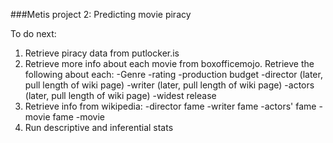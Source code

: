 ###Metis project 2: Predicting movie piracy

To do next:
1. Retrieve piracy data from putlocker.is
2. Retrieve more info about each movie from boxofficemojo. Retrieve the following about each:
 -Genre
 -rating
 -production budget
 -director (later, pull length of wiki page)
 -writer (later, pull length of wiki page)
 -actors (later, pull length of wiki page)
 -widest release
3. Retrieve info from wikipedia:
 -director fame
 -writer fame
 -actors' fame
 -movie fame
 -movie 
4. Run descriptive and inferential stats